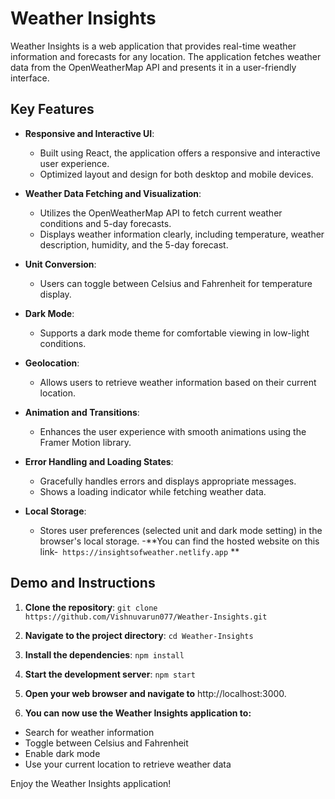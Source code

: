# Weather Insights

Weather Insights is a web application that provides real-time weather information and forecasts for any location. The application fetches weather data from the OpenWeatherMap API and presents it in a user-friendly interface.

## Key Features

- **Responsive and Interactive UI**:
  - Built using React, the application offers a responsive and interactive user experience.
  - Optimized layout and design for both desktop and mobile devices.

- **Weather Data Fetching and Visualization**:
  - Utilizes the OpenWeatherMap API to fetch current weather conditions and 5-day forecasts.
  - Displays weather information clearly, including temperature, weather description, humidity, and the 5-day forecast.

- **Unit Conversion**:
  - Users can toggle between Celsius and Fahrenheit for temperature display.

- **Dark Mode**:
  - Supports a dark mode theme for comfortable viewing in low-light conditions.

- **Geolocation**:
  - Allows users to retrieve weather information based on their current location.

- **Animation and Transitions**:
  - Enhances the user experience with smooth animations using the Framer Motion library.

- **Error Handling and Loading States**:
  - Gracefully handles errors and displays appropriate messages.
  - Shows a loading indicator while fetching weather data.

- **Local Storage**:
  - Stores user preferences (selected unit and dark mode setting) in the browser's local storage.
-**You can find the hosted website on this link-` https://insightsofweather.netlify.app` **
## Demo and Instructions

1. **Clone the repository**:
`git clone https://github.com/Vishnuvarun077/Weather-Insights.git`


2. **Navigate to the project directory**:
`cd Weather-Insights`

3. **Install the dependencies**:
`npm install`


4. **Start the development server**:
`npm start`


5. **Open your web browser and navigate to** 
http://localhost:3000.

6. **You can now use the Weather Insights application to:**
- Search for weather information
- Toggle between Celsius and Fahrenheit
- Enable dark mode
- Use your current location to retrieve weather data

Enjoy the Weather Insights application! 
